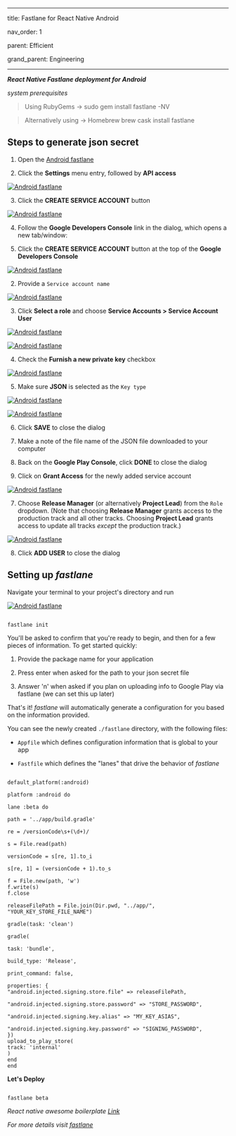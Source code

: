 
---

title: Fastlane for React Native Android

nav_order: 1

parent: Efficient

grand_parent: Engineering

---

  

***React Native Fastlane deployment for Android***

*system prerequisites*

  

> Using RubyGems -> sudo gem install fastlane -NV

> Alternatively using -> Homebrew brew cask install fastlane

  

## Steps to generate json secret

1. Open the [Android fastlane](https://play.google.com/apps/publish/)

2. Click the **Settings** menu entry, followed by **API access**

[![Android fastlane](/assets/images/android-fastlane-1.png)](/assets/images/android-fastlane-1.png)

  

3. Click the **CREATE SERVICE ACCOUNT** button

[![Android fastlane](/assets/images/android-fastlane-2.png)](/assets/images/android-fastlane-2.png)

4. Follow the **Google Developers Console** link in the dialog, which opens a new tab/window:

1. Click the **CREATE SERVICE ACCOUNT** button at the top of the **Google Developers Console**

[![Android fastlane](/assets/images/android-fastlane-3.png)](/assets/images/android-fastlane-3.png)

2. Provide a `Service account name`

[![Android fastlane](/assets/images/android-fastlane-4.png)](/assets/images/android-fastlane-4.png)

3. Click **Select a role** and choose **Service Accounts > Service Account User**

[![Android fastlane](/assets/images/android-fastlane-5.png)](/assets/images/android-fastlane-5.png)

[![Android fastlane](/assets/images/android-fastlane-6.png)](/assets/images/android-fastlane-6.png)

4. Check the **Furnish a new private key** checkbox

[![Android fastlane](/assets/images/android-fastlane-7.png)](/assets/images/android-fastlane-7.png)

5. Make sure **JSON** is selected as the `Key type`

[![Android fastlane](/assets/images/android-fastlane-8.png)](/assets/images/android-fastlane-8.png)

[![Android fastlane](/assets/images/android-fastlane-9.png)](/assets/images/android-fastlane-9.png)

6. Click **SAVE** to close the dialog

7. Make a note of the file name of the JSON file downloaded to your computer

5. Back on the **Google Play Console**, click **DONE** to close the dialog

6. Click on **Grant Access** for the newly added service account

[![Android fastlane](/assets/images/android-fastlane-10.png)](/assets/images/android-fastlane-10.png)

7. Choose **Release Manager** (or alternatively **Project Lead**) from the `Role` dropdown. (Note that choosing **Release Manager** grants access to the production track and all other tracks. Choosing **Project Lead** grants access to update all tracks _except_ the production track.)

[![Android fastlane](/assets/images/android-fastlane-11.png)](/assets/images/android-fastlane-11.png)

8. Click **ADD USER** to close the dialog

## Setting up _fastlane_

Navigate your terminal to your project's directory and run

[![Android fastlane](/assets/images/android-fastlane-12.png)](/assets/images/android-fastlane-12.png)

  

```

fastlane init

```

  

You'll be asked to confirm that you're ready to begin, and then for a few pieces of information. To get started quickly:

  

1. Provide the package name for your application

  

2. Press enter when asked for the path to your json secret file

3. Answer 'n' when asked if you plan on uploading info to Google Play via fastlane (we can set this up later)

  

That's it! _fastlane_ will automatically generate a configuration for you based on the information provided.

  

You can see the newly created `./fastlane` directory, with the following files:

  

-  `Appfile` which defines configuration information that is global to your app

-  `Fastfile` which defines the "lanes" that drive the behavior of _fastlane_

  
  

```

default_platform(:android)

platform :android do

lane :beta do

path = '../app/build.gradle'

re = /versionCode\s+(\d+)/

s = File.read(path)

versionCode = s[re, 1].to_i

s[re, 1] = (versionCode + 1).to_s

f = File.new(path, 'w')
f.write(s)
f.close

releaseFilePath = File.join(Dir.pwd, "../app/", "YOUR_KEY_STORE_FILE_NAME")

gradle(task: 'clean')

gradle(

task: 'bundle',

build_type: 'Release',

print_command: false,

properties: {
"android.injected.signing.store.file" => releaseFilePath,

"android.injected.signing.store.password" => "STORE_PASSWORD",

"android.injected.signing.key.alias" => "MY_KEY_ASIAS",

"android.injected.signing.key.password" => "SIGNING_PASSWORD",
})
upload_to_play_store(
track: 'internal'
)
end
end
```
  

**Let's Deploy**

```

fastlane beta

```
*React native awesome boilerplate [Link](https://docs.fastlane.tools/getting-started/cross-platform/react-native/)*

*For more details visit [fastlane](https://docs.fastlane.tools/getting-started/cross-platform/react-native/)*